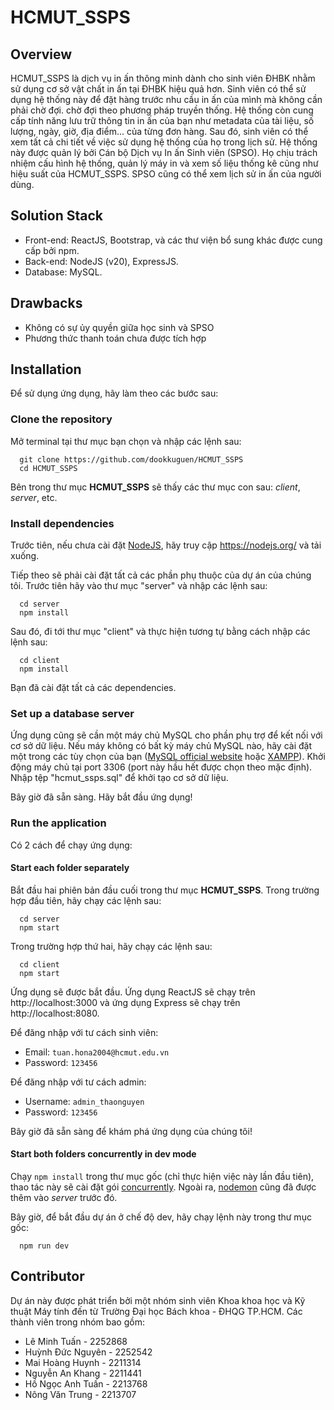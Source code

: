# HCMUT_SSPS

## Overview
HCMUT_SSPS là dịch vụ in ấn thông minh dành cho sinh viên ĐHBK nhằm sử dụng cơ sở vật chất in ấn tại ĐHBK hiệu quả hơn. Sinh viên có thể sử dụng hệ thống này để đặt hàng trước nhu cầu in ấn của mình mà không cần phải chờ đợi. 
chờ đợi theo phương pháp truyền thống. Hệ thống còn cung cấp tính năng lưu trữ thông tin in ấn của bạn như metadata của tài liệu, số lượng, ngày, giờ, địa điểm... của từng đơn hàng. 
Sau đó, sinh viên có thể xem tất cả chi tiết về việc sử dụng hệ thống của họ trong lịch sử. Hệ thống này được quản lý bởi Cán bộ Dịch vụ In ấn Sinh viên (SPSO). Họ chịu trách nhiệm cấu hình hệ thống, 
quản lý máy in và xem số liệu thống kê cũng như hiệu suất của HCMUT_SSPS. SPSO cũng có thể xem lịch sử in ấn của người dùng.

## Solution Stack
- Front-end: ReactJS, Bootstrap, và các thư viện bổ sung khác được cung cấp bởi npm.
- Back-end: NodeJS (v20), ExpressJS.
- Database: MySQL.

## Drawbacks
- Không có sự ủy quyền giữa học sinh và SPSO
- Phương thức thanh toán chưa được tích hợp

## Installation
Để sử dụng ứng dụng, hãy làm theo các bước sau:

### Clone the repository
Mở terminal tại thư mục bạn chọn và nhập các lệnh sau:
```
  git clone https://github.com/dookkuguen/HCMUT_SSPS
  cd HCMUT_SSPS
```
Bên trong thư mục **HCMUT_SSPS** sẽ thấy các thư mục con sau: *client*, *server*, etc.

### Install dependencies
Trước tiên, nếu chưa cài đặt [NodeJS](https://nodejs.org/), hãy truy cập https://nodejs.org/ và tải xuống.

Tiếp theo sẽ phải cài đặt tất cả các phần phụ thuộc của dự án của chúng tôi. Trước tiên hãy vào thư mục "server" và nhập các lệnh sau:
```
  cd server
  npm install
```

Sau đó, đi tới thư mục "client" và thực hiện tương tự bằng cách nhập các lệnh sau:
```
  cd client
  npm install
```
Bạn đã cài đặt tất cả các dependencies.

### Set up a database server
Ứng dụng cũng sẽ cần một máy chủ MySQL cho phần phụ trợ để kết nối với cơ sở dữ liệu. Nếu máy không có bất kỳ máy chủ MySQL nào, hãy cài đặt một trong các tùy chọn của bạn ([MySQL official website](https://www.mysql.com/) hoặc [XAMPP](https://www.apachefriends.org/download.html)). Khởi động máy chủ tại port 3306 (port này hầu hết được chọn theo mặc định). Nhập tệp "hcmut_ssps.sql" để khởi tạo cơ sở dữ liệu.
<!-- Create a database called "hcmut_ssps" and add some data to it. -->

Bây giờ đã sẵn sàng. Hãy bắt đầu ứng dụng!

### Run the application
Có 2 cách để chạy ứng dụng:

#### Start each folder separately
Bắt đầu hai phiên bản đầu cuối trong thư mục **HCMUT_SSPS**. Trong trường hợp đầu tiên, hãy chạy các lệnh sau:
```
  cd server
  npm start
```

Trong trường hợp thứ hai, hãy chạy các lệnh sau:
```
  cd client
  npm start
```

Ứng dụng sẽ được bắt đầu. Ứng dụng ReactJS sẽ chạy trên http://localhost:3000 và ứng dụng Express sẽ chạy trên http://localhost:8080.

Để đăng nhập với tư cách sinh viên:
* Email: `tuan.hona2004@hcmut.edu.vn`
* Password: `123456`

Để đăng nhập với tư cách admin:
* Username: `admin_thaonguyen`
* Password: `123456`

Bây giờ đã sẵn sàng để khám phá ứng dụng của chúng tôi!

#### Start both folders concurrently in dev mode
Chạy `npm install` trong thư mục gốc (chỉ thực hiện việc này lần đầu tiên), thao tác này sẽ cài đặt gói [concurrently](https://www.npmjs.com/package/concurrently). Ngoài ra, [nodemon](https://www.npmjs.com/package/nodemon) cũng đã được thêm vào *server* trước đó.

Bây giờ, để bắt đầu dự án ở chế độ dev, hãy chạy lệnh này trong thư mục gốc:
```
  npm run dev
```

## Contributor
Dự án này được phát triển bởi một nhóm sinh viên Khoa khoa học và Kỹ thuật Máy tính đến từ Trường Đại học Bách khoa - ĐHQG TP.HCM. Các thành viên trong nhóm bao gồm:
* Lê Minh Tuấn - 2252868
* Huỳnh Đức Nguyên - 2252542
* Mai Hoàng Huynh - 2211314
* Nguyễn An Khang - 2211441
* Hồ Ngọc Anh Tuấn - 2213768
* Nông Văn Trung - 2213707
